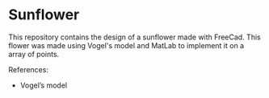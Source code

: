 # Sunflower

This repository contains the design of a sunflower made with FreeCad. This flower was made using Vogel's model and MatLab to implement it on a array of points.

References:
- Vogel’s model
